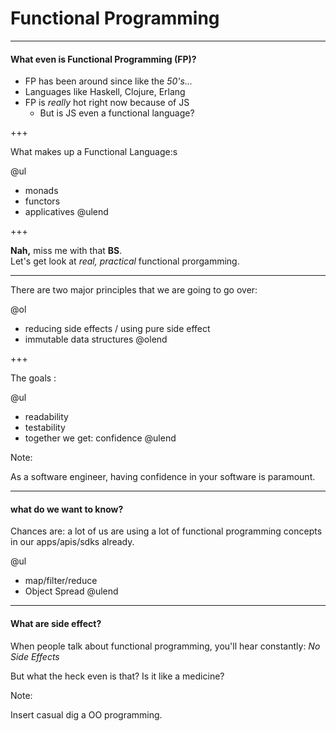 <!-- https://gitpitch.com/jesse-cameron/presentations/functional-programming?p=brownbags/functional_programming#/ -->

# Functional Programming

---

#### What even is Functional Programming (FP)?

- FP has been around since like the _50's..._
- Languages like Haskell, Clojure, Erlang
- FP is _really_ hot right now because of JS
    - But is JS even a functional language?

+++

What makes up a Functional Language:s

@ul
- monads
- functors
- applicatives
@ulend

+++

**Nah,** miss me with that **BS**. </br>
Let's get look at _real, practical_ functional prorgamming.

---

There are two major principles that we are going to go over:

@ol
- reducing side effects / using pure side effect
- immutable data structures 
@olend

+++

The goals :

@ul
- readability
- testability
- together we get: confidence
@ulend

Note:

As a software engineer, having confidence in your software is paramount.

---

#### what do we want to know?

Chances are: a lot of us are using a lot of functional programming concepts in our apps/apis/sdks already.

@ul
- map/filter/reduce
- Object Spread
@ulend

---

#### What are side effect?

When people talk about functional programming, you'll hear constantly:
_No Side Effects_

But what the heck even is that? 
Is it like a medicine?

Note:

Insert casual dig a OO programming.


